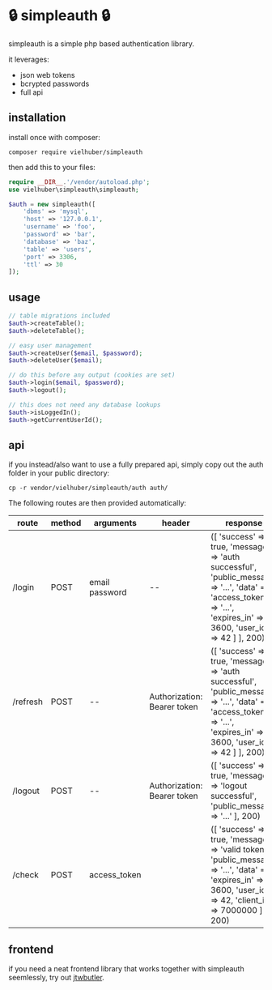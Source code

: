 # 🔒 simpleauth 🔒

simpleauth is a simple php based authentication library.

it leverages:

-   json web tokens
-   bcrypted passwords
-   full api

## installation

install once with composer:

```
composer require vielhuber/simpleauth
```

then add this to your files:

```php
require __DIR__.'/vendor/autoload.php';
use vielhuber\simpleauth\simpleauth;

$auth = new simpleauth([
    'dbms' => 'mysql',
    'host' => '127.0.0.1',
    'username' => 'foo',
    'password' => 'bar',
    'database' => 'baz',
    'table' => 'users',
    'port' => 3306,
    'ttl' => 30
]);
```

## usage

```php
// table migrations included
$auth->createTable();
$auth->deleteTable();

// easy user management
$auth->createUser($email, $password);
$auth->deleteUser($email);

// do this before any output (cookies are set)
$auth->login($email, $password);
$auth->logout();

// this does not need any database lookups
$auth->isLoggedIn();
$auth->getCurrentUserId();
```

## api

if you instead/also want to use a fully prepared api, simply copy out the auth folder in your public directory:

```
cp -r vendor/vielhuber/simpleauth/auth auth/
```

The following routes are then provided automatically:

| route    | method | arguments      | header                      | response                                                                                                                                                              |
| -------- | ------ | -------------- | --------------------------- | --------------------------------------------------------------------------------------------------------------------------------------------------------------------- |
| /login   | POST   | email password | --                          | ([ 'success' => true, 'message' => 'auth successful', 'public_message' => '...', 'data' => [ 'access_token' => '...', 'expires_in' => 3600, 'user_id' => 42 ] ], 200) |
| /refresh | POST   | --             | Authorization: Bearer token | ([ 'success' => true, 'message' => 'auth successful', 'public_message' => '...', 'data' => [ 'access_token' => '...', 'expires_in' => 3600, 'user_id' => 42 ] ], 200) |
| /logout  | POST   | --             | Authorization: Bearer token | ([ 'success' => true, 'message' => 'logout successful', 'public_message' => '...' ], 200)                                                                             |
| /check   | POST   | access_token   |                             | ([ 'success' => true, 'message' => 'valid token', 'public_message' => '...', 'data' => [ 'expires_in' => 3600, 'user_id' => 42, 'client_id' => 7000000 ] ], 200)      |

## frontend

if you need a neat frontend library that works together with simpleauth seemlessly, try out [jtwbutler](https://github.com/vielhuber/jwtbutler).
